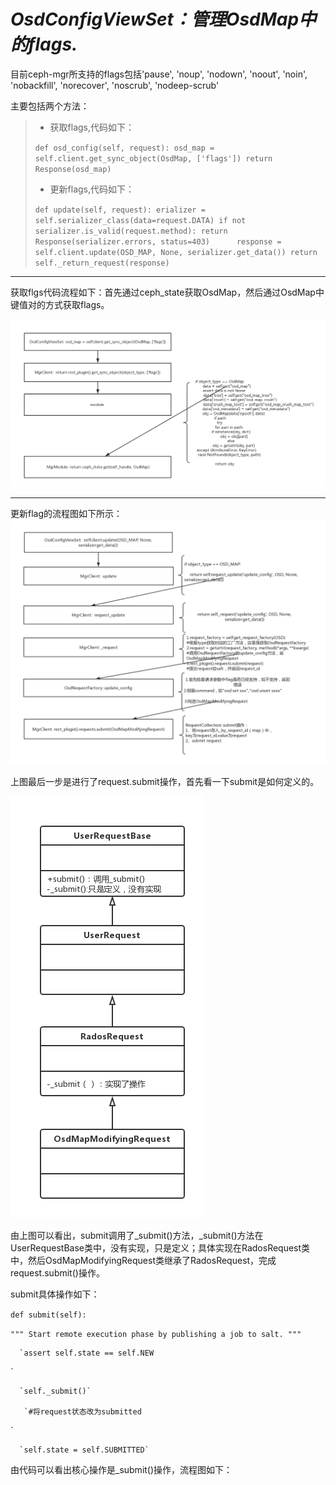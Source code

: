 # _**OsdConfigViewSet：管理OsdMap中的flags.**_

目前ceph-mgr所支持的flags包括'pause', 'noup', 'nodown', 'noout', 'noin', 'nobackfill', 'norecover', 'noscrub', 'nodeep-scrub'

主要包括两个方法：

> * 获取flags,代码如下：
> 
> `def osd_config(self, request):
>     osd_map = self.client.get_sync_object(OsdMap, ['flags'])
>     return Response(osd_map)`
> 
> * 更新flags,代码如下：
> 
> `def update(self, request):
>     erializer = self.serializer_class(data=request.DATA)
>     if not serializer.is_valid(request.method):
>             return Response(serializer.errors, status=403)     
>       response = self.client.update(OSD_MAP, None, serializer.get_data())
>     return self._return_request(response)`

---

获取flgs代码流程如下：首先通过ceph\_state获取OsdMap，然后通过OsdMap中键值对的方式获取flags。

![](/assets/getOsdMapFlags.png)

---

更新flag的流程图如下所示：![](/assets/updateOsdMapflags1.png)

上图最后一步是进行了request.submit操作，首先看一下submit是如何定义的。

![](/assets/OsdMapModifyingRequest.submit.png)

由上图可以看出，submit调用了\_submit\(\)方法，\_submit\(\)方法在UserRequestBase类中，没有实现，只是定义；具体实现在RadosRequest类中，然后OsdMapModifyingRequest类继承了RadosRequest，完成request.submit\(\)操作。

submit具体操作如下：

`def submit(self):
`

`"""
Start remote execution phase by publishing a job to salt.
"""
`

      `assert self.state == self.NEW
`

      `self._submit()`

       `#将request状态改为submitted
`

      `self.state = self.SUBMITTED`

由代码可以看出核心操作是\_submit\(\)操作，流程图如下：


